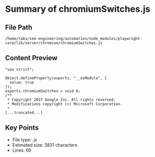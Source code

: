 # Summary of chromiumSwitches.js
  
## File Path
`/home/tabs/seo-engineering/automation/node_modules/playwright-core/lib/server/chromium/chromiumSwitches.js`

## Content Preview
```
"use strict";

Object.defineProperty(exports, "__esModule", {
  value: true
});
exports.chromiumSwitches = void 0;
/**
 * Copyright 2017 Google Inc. All rights reserved.
 * Modifications copyright (c) Microsoft Corporation.
 *
[...truncated...]
```

## Key Points
- File type: .js
- Estimated size: 3831 characters
- Lines: 69

